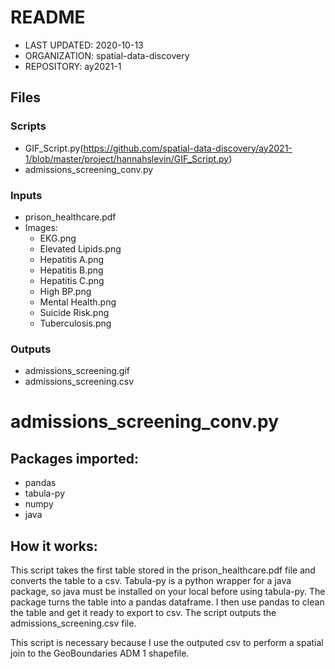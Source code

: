 # README

- LAST UPDATED: 2020-10-13
- ORGANIZATION: spatial-data-discovery
- REPOSITORY: ay2021-1


## Files

### Scripts 
- GIF_Script.py(https://github.com/spatial-data-discovery/ay2021-1/blob/master/project/hannahslevin/GIF_Script.py)
- admissions_screening_conv.py

### Inputs
- prison_healthcare.pdf
- Images:
    - EKG.png
    - Elevated Lipids.png
    - Hepatitis A.png 
    - Hepatitis B.png
    - Hepatitis C.png
    - High BP.png
    - Mental Health.png
    - Suicide Risk.png
    - Tuberculosis.png
    
### Outputs
- admissions_screening.gif
- admissions_screening.csv


# admissions_screening_conv.py
## Packages imported:
- pandas
- tabula-py
- numpy
- java

## How it works:
This script takes the first table stored in the prison_healthcare.pdf file and converts the table to a csv.  Tabula-py is a python wrapper for a java package, so java must be installed on your local before using tabula-py.  The package turns the table into a pandas dataframe.  I then use pandas to clean the table and get it ready to export to csv.  The script outputs the admissions_screening.csv file.  

This script is necessary because I use the outputed csv to perform a spatial join to the GeoBoundaries ADM 1 shapefile.  
    
